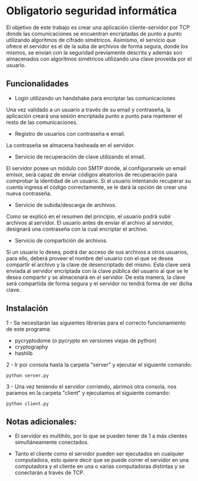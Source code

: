 # Obligatorio seguridad informática

El objetivo de este trabajo es crear una aplicación cliente-servidor por TCP donde las comunicaciones se encuentran encriptadas de punto a punto utilizando algoritmos de cifrado simétricos. Asimismo, el servicio que ofrece el servidor es el de la suba de archivos de forma segura, donde los mismos, se envían con la seguridad previamente descrita y además son almacenados con algoritmos simétricos utilizando una clave proveída por el usuario. 

## Funcionalidades

* Login utilizando un handshake para encriptar las comunicaciones

Una vez validado a un usuario a través de su email y contraseña, la aplicación creará una sesión encriptada punto a punto para mantener el resto de las comunicaciones.

* Registro de usuarios con contraseña e email. 

La contraseña se almacena hasheada en el servidor.

* Servicio de recuperación de clave utilizando el email.

El servidor posee un módulo con SMTP donde, al configurarsele un email emisor, será capaz de enviar códigos aleatorios de recuperación para comprobar la identidad de un usuario. Si el usuario intentando recuperar su cuenta ingresa el código correctamente, se le dará la opción de crear una nueva contraseña.

* Servicio de subida/descarga de archivos.

Como se explicó en el resumen del principio, el usuario podrá subir archivos al servidor. El usuario antes de envíar el archivo al servidor, designará una contraseña con la cual encriptar el archivo.

* Servicio de compartición de archivos.

Si un usuario lo desea, podrá dar acceso de sus archivos a otros usuarios, para ello, deberá proveer el nombre del usuario con el que se desea compartir el archivo y la clave de desencriptado del mismo. Esta clave será enviada al servidor encriptada con la clave pública del usuario al que se le desea compartir y se almacenará en el servidor. De esta manera, la clave será compartida de forma segura y el servidor no tendrá forma de ver dicha clave.

## Instalación

1 - Se necesitarán las siguientes librerías para el correcto funcionamiento de este programa:

* pycryptodome (o pycrypto en versiones viejas de python)
* cryptography
* hashlib

2 - Ir por consola hasta la carpeta "server" y ejecutar el siguiente comando:

```
python server.py
```

3 - Una vez teniendo el servidor corriendo, abrimos otra consola, nos paramos en la carpeta "client" y ejecutamos el siguiente comando:

```
python client.py
```

## Notas adicionales:

* El servidor es multihilo, por lo que se pueden tener de 1 a más clientes simultáneamente conectados.

* Tanto el cliente como el servidor pueden ser ejecutados en cualquier computadora, esto quiere decir que se puede correr el servidor en una computadora y el cliente en una o varias computadoras distintas y se conectarán a través de TCP.


